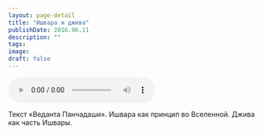 ```yaml
---
layout: page-detail
title: "Ишвара и джива"
publishDate: 2016.06.11
description: ""
tags:
image:
draft: false
---
```


<audio title="2016.06.11 - Ишвара и джива.mp3" src="/upload/iblock/cf8/cf8d35910f6dde606e54059e7b938498.mp3" controls=""></audio>

 Текст «Веданта Панчадаши». Ишвара как принцип во Вселенной. Джива как часть Ишвары. 

  
